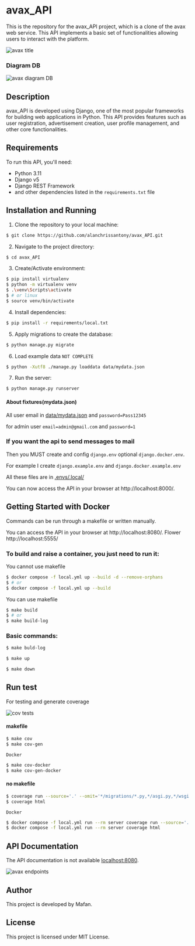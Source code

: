 # avax_API

This is the repository for the avax_API project, which is a clone of the avax web service. This API
implements
a basic set of functionalities allowing users to interact with the platform.

![avax title]()

### Diagram DB

![avax diagram DB]()

## Description

avax_API is developed using Django, one of the most popular frameworks for building web applications in Python.
This API provides features such as user registration, advertisement creation, user profile management, and other core
functionalities.

## Requirements

To run this API, you'll need:

- Python 3.11
- Django v5
- Django REST Framework
- and other dependencies listed in the `requirements.txt` file

## Installation and Running

1. Clone the repository to your local machine:

```bash
$ git clone https://github.com/alanchrissantony/avax_API.git
```

2. Navigate to the project directory:

```bash
$ cd avax_API
```

3. Create/Activate environment:

```bash
$ pip install virtualenv
$ python -m virtualenv venv
$ .\venv\Scripts\activate
$ # or linux
$ source venv/bin/activate
```

4. Install dependencies:

```bash
$ pip install -r requirements/local.txt
```

5. Apply migrations to create the database:

```bash
$ python manage.py migrate
```

6. Load example data `NOT COMPLETE`

```bash
$ python -Xutf8 ./manage.py loaddata data/mydata.json
```

7. Run the server:

```bash
$ python manage.py runserver
```

#### About fixtures(mydata.json)

All user email in [data/mydata.json](mydata.json) and `password=Pass12345`

for admin user `email=admin@gmail.com` and `password=1`

### If you want the api to send messages to mail

Then you MUST create and config `django.env` optional `django.docker.env`.

For example I create `django.example.env` and `django.docker.example.env`

All these files are in [.envs/.local/](.envs/.local/)

You can now access the API in your browser at http://localhost:8000/.

## Getting Started with Docker

Commands can be run through a makefile or written manually.

You can access the API in your browser at http://localhost:8080/. Flower http://localhost:5555/

### To build and raise a container, you just need to run it:

You cannot use makefile

```bash
$ docker compose -f local.yml up --build -d --remove-orphans
$ # or
$ docker compose -f local.yml up --build
```

You can use makefile

```bash
$ make build
$ # or
$ make build-log
```

### Basic commands:

```bash
$ make buld-log

$ make up

$ make down
```

## Run test

For testing and generate coverage

![cov tests]()

#### makefile

```bash
$ make cov
$ make cov-gen
```

`Docker`

```bash
$ make cov-docker
$ make cov-gen-docker
```

#### no makefile

```bash
$ coverage run --source='.' --omit='*/migrations/*.py,*/asgi.py,*/wsgi.py,*/manage.py' manage.py test
$ coverage html
```

`Docker`

```bash
$ docker compose -f local.yml run --rm server coverage run --source='.' --omit='*/migrations/*.py,*/asgi.py,*/wsgi.py,*/manage.py' manage.py test
$ docker compose -f local.yml run --rm server coverage html
```

## API Documentation

The API documentation is not available [localhost:8080](http://localhost:8080).

![avax endpoints]()

## Author

This project is developed by Mafan.

## License

This project is licensed under MIT License.
